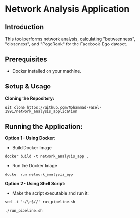# Network Analysis Application

## Introduction
This tool performs network analysis, calculating "betweenness", "closeness", and "PageRank" for the Facebook-Ego dataset.

## Prerequisites
- Docker installed on your machine.

## Setup & Usage

**Cloning the Repository:**
```
git clone https://github.com/Mohammad-Fazel-1991/network_analysis_application
```
## Running the Application:

**Option 1 - Using Docker:**
- Build Docker Image
```
docker build -t network_analysis_app .
```
- Run the Docker Image
 ```
docker run network_analysis_app
```   
**Option 2 - Using Shell Script:**

- Make the script executable and run it:
```
sed -i 's/\r$//' run_pipeline.sh
```
```
./run_pipeline.sh
```   
